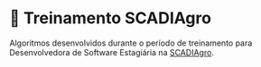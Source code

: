 # 💼 Treinamento SCADIAgro
Algoritmos desenvolvidos durante o período de treinamento para Desenvolvedora de Software Estagiária na [SCADIAgro](https://scadiagro.com.br/).

